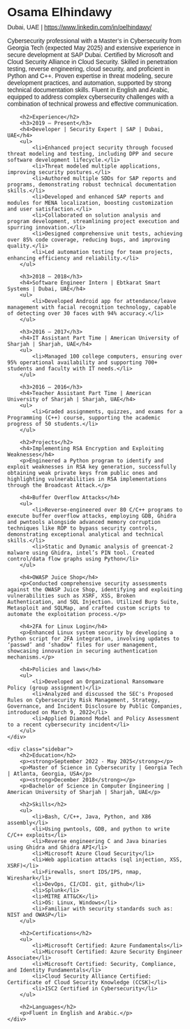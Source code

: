 <!DOCTYPE html>
<html lang="en">
<head>
    <meta charset="UTF-8">
    <meta name="viewport" content="width=device-width, initial-scale=1.0">
    <title>Osama Elhindawy's Resume</title>
    <style>
        body {
            font-family: Arial, sans-serif;
            margin: 0;
            padding: 0;
            display: flex;
        }
        .main-content {
            width: 80%;
            padding: 20px;
        }
        .sidebar {
            width: 20%;
            padding: 20px;
            background-color: #f4f4f4;
        }
        h1, h2, h3, h4 {
            margin: 0 0 10px;
        }
        p, ul, li {
            margin: 0 0 15px;
        }
        ul {
            padding-left: 20px;
        }
    </style>
</head>
<body>
    <div class="main-content">
        <h1>Osama Elhindawy</h1>
        <p>Dubai, UAE | <a href="https://www.linkedin.com/in/oelhindawy/">https://www.linkedin.com/in/oelhindawy/</a></p>
        <p>Cybersecurity professional with a Master’s in Cybersecurity from Georgia Tech (expected May 2025) and extensive experience in secure development at SAP Dubai. Certified by Microsoft and Cloud Security Alliance in Cloud Security. Skilled in penetration testing, reverse engineering, cloud security, and proficient in Python and C++. Proven expertise in threat modeling, secure development practices, and automation, supported by strong technical documentation skills. Fluent in English and Arabic, equipped to address complex cybersecurity challenges with a combination of technical prowess and effective communication.</p>
        
        <h2>Experience</h2>
        <h3>2019 – Present</h3>
        <h4>Developer | Security Expert | SAP | Dubai, UAE</h4>
        <ul>
            <li>Enhanced project security through focused threat modeling and testing, including DPP and secure software development lifecycle.</li>
            <li>Threat modeled multiple applications, improving security postures.</li>
            <li>Authored multiple SDDs for SAP reports and programs, demonstrating robust technical documentation skills.</li>
            <li>Developed and enhanced SAP reports and modules for MENA localization, boosting customization and user satisfaction.</li>
            <li>Collaborated on solution analysis and program development, streamlining project execution and spurring innovation.</li>
            <li>Designed comprehensive unit tests, achieving over 85% code coverage, reducing bugs, and improving quality.</li>
            <li>Led automation testing for team projects, enhancing efficiency and reliability.</li>
        </ul>

        <h3>2018 – 2018</h3>
        <h4>Software Engineer Intern | Ebtkarat Smart Systems | Dubai, UAE</h4>
        <ul>
            <li>Developed Android app for attendance/leave management with facial recognition technology, capable of detecting over 30 faces with 94% accuracy.</li>
        </ul>

        <h3>2016 – 2017</h3>
        <h4>IT Assistant Part Time | American University of Sharjah | Sharjah, UAE</h4>
        <ul>
            <li>Managed 100 college computers, ensuring over 95% operational availability and supporting 700+ students and faculty with IT needs.</li>
        </ul>

        <h3>2016 – 2016</h3>
        <h4>Teacher Assistant Part Time | American University of Sharjah | Sharjah, UAE</h4>
        <ul>
            <li>Graded assignments, quizzes, and exams for a Programming (C++) course, supporting the academic progress of 50 students.</li>
        </ul>

        <h2>Projects</h2>
        <h4>Implementing RSA Encryption and Exploiting Weaknesses</h4>
        <p>Engineered a Python program to identify and exploit weaknesses in RSA key generation, successfully obtaining weak private keys from public ones and highlighting vulnerabilities in RSA implementations through the Broadcast Attack.</p>

        <h4>Buffer Overflow Attacks</h4>
        <ul>
            <li>Reverse-engineered over 80 C/C++ programs to execute buffer overflow attacks, employing GDB, Ghidra and pwntools alongside advanced memory corruption techniques like ROP to bypass security controls, demonstrating exceptional analytical and technical skills.</li>
            <li>Static and Dynamic analysis of greencat-2 malware using Ghidra, intel’s PIN tool. Created control/data flow graphs using Python</li>
        </ul>

        <h4>OWASP Juice Shop</h4>
        <p>Conducted comprehensive security assessments against the OWASP Juice Shop, identifying and exploiting vulnerabilities such as XSRF, XSS, Broken Authentication, and SQL Injection. Utilized Burp Suite, Metasploit and SQLMap, and crafted custom scripts to automate the exploitation process.</p>

        <h4>2FA for Linux Login</h4>
        <p>Enhanced Linux system security by developing a Python script for 2FA integration, involving updates to ‘passwd’ and ‘shadow’ files for user management, showcasing innovation in securing authentication mechanisms.</p>

        <h4>Policies and laws</h4>
        <ul>
            <li>Developed an Organizational Ransomware Policy (group assignment)</li>
            <li>Analyzed and discussed the SEC's Proposed Rules on Cybersecurity Risk Management, Strategy, Governance, and Incident Disclosure by Public Companies, introduced on March 9, 2022</li>
            <li>Applied Diamond Model and Policy Assessment to a recent cybersecurity incident</li>
        </ul>
    </div>

    <div class="sidebar">
        <h2>Education</h2>
        <p><strong>September 2022 - May 2025</strong></p>
        <p>Master of Science in Cybersecurity | Georgia Tech | Atlanta, Georgia, USA</p>
        <p><strong>December 2018</strong></p>
        <p>Bachelor of Science in Computer Engineering | American University of Sharjah | Sharjah, UAE</p>

        <h2>Skills</h2>
        <ul>
            <li>Bash, C/C++, Java, Python, and X86 assembly</li>
            <li>Using pwntools, GDB, and python to write C/C++ exploits</li>
            <li>Reverse engineering C and Java binaries using Ghidra and Ghidra API</li>
            <li>Microsoft Azure Cloud Security</li>
            <li>Web application attacks (sql injection, XSS, XSRF)</li>
            <li>Firewalls, snort IDS/IPS, nmap, Wireshark</li>
            <li>DevOps, CI/CDI. git, github</li>
            <li>Splunk</li>
            <li>MITRE ATT&CK</li>
            <li>OS: Linux, Windows</li>
            <li>Familiar with security standards such as: NIST and OWASP</li>
        </ul>

        <h2>Certifications</h2>
        <ul>
            <li>Microsoft Certified: Azure Fundamentals</li>
            <li>Microsoft Certified: Azure Security Engineer Associate</li>
            <li>Microsoft Certified: Security, Compliance, and Identity Fundamentals</li>
            <li>Cloud Security Alliance Certified: Certificate of Cloud Security Knowledge (CCSK)</li>
            <li>ISC2 Certified in Cybersecurity</li>
        </ul>

        <h2>Languages</h2>
        <p>Fluent in English and Arabic.</p>
    </div>
</body>
</html>
